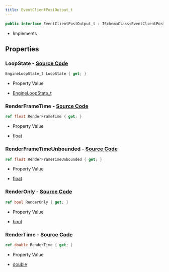 ```yaml
---
title: EventClientPostOutput_t
---
```


```csharp
public interface EventClientPostOutput_t : ISchemaClass<EventClientPostOutput_t>, ISchemaField, ISchemaClass, INativeHandle
```

- Implements

## Properties

### **LoopState** - [Source Code](https://github.com/swiftly-solution/swiftlys2/blob/main/managed/src/SwiftlyS2.Generated/Schemas/Interfaces/EventClientPostOutput_t.cs#L16)

```csharp
EngineLoopState_t LoopState { get; }
```

- Property Value

- [EngineLoopState_t](/docs/api/shared/schemadefinitions/engineloopstate_t)

### **RenderFrameTime** - [Source Code](https://github.com/swiftly-solution/swiftlys2/blob/main/managed/src/SwiftlyS2.Generated/Schemas/Interfaces/EventClientPostOutput_t.cs#L20)

```csharp
ref float RenderFrameTime { get; }
```

- Property Value

- [float](https://learn.microsoft.com/dotnet/api/system.single)

### **RenderFrameTimeUnbounded** - [Source Code](https://github.com/swiftly-solution/swiftlys2/blob/main/managed/src/SwiftlyS2.Generated/Schemas/Interfaces/EventClientPostOutput_t.cs#L22)

```csharp
ref float RenderFrameTimeUnbounded { get; }
```

- Property Value

- [float](https://learn.microsoft.com/dotnet/api/system.single)

### **RenderOnly** - [Source Code](https://github.com/swiftly-solution/swiftlys2/blob/main/managed/src/SwiftlyS2.Generated/Schemas/Interfaces/EventClientPostOutput_t.cs#L24)

```csharp
ref bool RenderOnly { get; }
```

- Property Value

- [bool](https://learn.microsoft.com/dotnet/api/system.boolean)

### **RenderTime** - [Source Code](https://github.com/swiftly-solution/swiftlys2/blob/main/managed/src/SwiftlyS2.Generated/Schemas/Interfaces/EventClientPostOutput_t.cs#L18)

```csharp
ref double RenderTime { get; }
```

- Property Value

- [double](https://learn.microsoft.com/dotnet/api/system.double)

